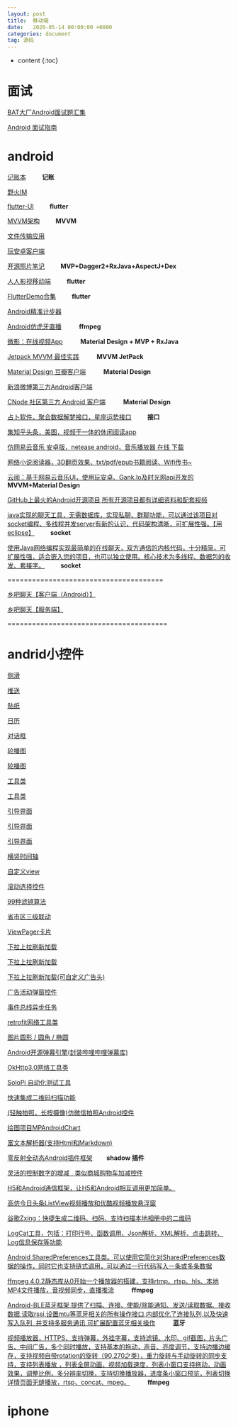```yaml
---
layout: post
title:  移动端
date:   2020-05-14 00:00:00 +0800
categories: document
tag: 源码
---
```


* content
{:toc}


面试
====================================
[BAT大厂Android面试题汇集](https://github.com/AweiLoveAndroid/CommonDevKnowledge)

[Android 面试指南](https://github.com/stormzhang/android-interview-questions-cn)

android			
====================================
[记账本](https://github.com/coderpage/Mine)&emsp; &emsp; **记账**

[野火IM](https://github.com/wildfirechat/android-chat)

[flutter-UI](https://github.com/mitesh77/Best-Flutter-UI-Templates)&emsp; &emsp; **flutter**

[MVVM架构](https://github.com/goldze/MVVMHabit)&emsp; &emsp; **MVVM**

[文件传输应用](https://github.com/mayubao/KuaiChuan)

[玩安卓客户端](https://github.com/JsonChao/Awesome-WanAndroid)

[开源照片笔记](https://github.com/yydcdut/PhotoNoter)&emsp; &emsp; **MVP+Dagger2+RxJava+AspectJ+Dex**  	

[人人影视移动端](https://github.com/popeyelau/Flutter_YYeTs)&emsp; &emsp; **flutter**

[FlutterDemo合集](https://github.com/OpenFlutter/Flutter-Notebook)&emsp; &emsp; **flutter**

[Android精准计步器](https://github.com/linglongxin24/DylanStepCount)

[Android仿虎牙直播](https://github.com/gkj17/ZQPlayer)                               &emsp; &emsp; **ffmpeg** 							
                                                                                     
[微影：在线视频App](https://github.com/GeekGhost/Ghost)                              &emsp; &emsp; **Material Design + MVP + RxJava**   	
                                                                                     
[Jetpack MVVM  最佳实践](https://github.com/KunMinX/Jetpack-MVVM-Best-Practice)      &emsp; &emsp; **MVVM JetPack**   						
                                                                                     
[Material Design 豆瓣客户端](https://github.com/zhanghai/Douya)                      &emsp; &emsp; **Material Design**    					

[新浪微博第三方Android客户端](https://github.com/wangdan/AisenWeiBo)

[CNode 社区第三方 Android 客户端](https://github.com/TakWolf/CNode-Material-Design) &emsp; &emsp; **Material Design**

[占卜软件，聚合数据解梦接口，星座运势接口](https://github.com/TracyYing1993/Divination)&emsp; &emsp; **接口**

[集知乎头条，美图，视频于一体的休闲阅读app](https://github.com/homcin/Tuikan)

[仿网易云音乐 安卓版，netease android，音乐播放器 在线 下载](https://github.com/aa112901/remusic)

[网络小说阅读器，3D翻页效果、txt/pdf/epub书籍阅读、Wifi传书~](https://github.com/smuyyh/BookReader)


[云阅：基于网易云音乐UI，使用玩安卓、Gank.Io及时光网api开发的](https://github.com/youlookwhat/CloudReader)&emsp; &emsp; **MVVM+Material Design**  			

[GitHub上最火的Android开源项目,所有开源项目都有详细资料和配套视频](https://github.com/open-android/Android)

[java实现的聊天工具，无需数据库，实现私聊、群聊功能，可以通过该项目对socket编程、多线程并发server有新的认识，代码架构清晰，可扩展性强。【用eclipse】](https://github.com/richieli/ICQ)&emsp; &emsp; **socket**

[使用Java网络编程实现最简单的在线聊天，双方通信的内核代码，十分精简，可扩展性强，适合嵌入您的项目，也可以独立使用。核心技术为多线程、数据包的收发、套接字。](https://github.com/MarsOu1998/LiveChat-CoreCode)&emsp; &emsp; **socket**

======================================

[乡吧聊天【客户端（Android）】](https://github.com/luqinmao/Home)

[乡吧聊天【服务端】](https://github.com/luqinmao/HomeServer)

=======================================


andrid小控件			
====================================
[侧滑](https://github.com/luckybilly/SmartSwipe)

[推送](https://github.com/pengyuantao/OnePush)

[贴纸](https://github.com/open-android/labelview)

[日历](https://github.com/huanghaibin-dev/CalendarView/blob/master/QUESTION_ZH.md)

[对话框](https://github.com/open-android/MaterailDialog)

[轮播图](https://github.com/zhpanvip/BannerViewPager)

[轮播图](https://github.com/open-android/LoopViewPager)

[工具类](https://github.com/l123456789jy/Lazy)

[工具类](https://github.com/Blizzard-liu/AndroidUtils)

[引导界面](https://github.com/huburt-Hu/NewbieGuide)

[引导界面](https://github.com/open-android/Spotlight)

[引导界面](https://github.com/open-android/ShowcaseView)

[横竖时间轴](https://github.com/open-android/Timeline)

[自定义view](https://github.com/lygttpod/AndroidCustomView)

[滚动选择控件](https://github.com/wangjiegulu/WheelView)

[99种滤镜算法](https://github.com/shenbuqingyun/NinetynineFilter)

[省市区三级联动](https://github.com/open-android/CityPickerWebView)

[ViewPager卡片](https://github.com/open-android/ViewPagerCards)

[下拉上拉刷新加载](https://github.com/huxq17/XRefreshView)

[下拉上拉刷新加载](https://github.com/open-android/PullToRefresh)

[下拉上拉刷新加载(可自定义广告头)](https://github.com/bingoogolapple/BGARefreshLayout-Android)

[广告活动弹窗控件](https://github.com/yipianfengye/android-adDialog)

[事件总线异步任务](https://github.com/open-android/EventBus)

[retrofit网络工具类](https://github.com/open-android/RetrofitUtils)

[图片圆形 / 圆角 / 椭圆](https://github.com/open-android/RoundedImageView)

[Android开源弹幕引擎(封装哔哩哔哩弹幕库)](https://github.com/open-android/DanmakuFlame)

[OkHttp3.0网络工具类](https://github.com/open-android/OkHttp3Utils)

[SoloPi 自动化测试工具](https://github.com/alipay/SoloPi)

[快速集成二维码扫描功能](https://github.com/yipianfengye/android-zxingLibrary)

[(轻触拍照，长按摄像)仿微信拍照Android控件](https://github.com/CJT2325/CameraView)

[绘图项目MPAndroidChart](https://github.com/open-android/MPAndroidChart)

[富文本解析器(支持Html和Markdown)](https://github.com/zzhoujay/RichText)

[零反射全动态Android插件框架](https://github.com/Tencent/Shadow)&emsp;&emsp;   **shadow  插件**

[灵活的控制数字的增减 , 类似商城购物车加减控件](https://github.com/open-android/ShoppingCartAddSubtract)

[H5和Android通信框架，让H5和Android相互调用更加简单。](https://github.com/open-android/BridgeWebView)

[高仿今日头条ListView视频播放和优酷视频播放悬浮窗](https://github.com/open-android/JieCaoVideoPlayer)

[谷歌Zxing：快捷生成二维码、扫码、支持扫描本地相册中的二维码](https://github.com/open-android/Zxing)

[LogCat工具，包括：打印行号、函数调用、Json解析、XML解析、点击跳转、Log信息保存等功能](https://github.com/ZhaoKaiQiang/KLog)

[Android SharedPreferences工具类。可以使用它简化对SharedPreferences数据的操作，同时它也支持链式调用，可以通过一行代码写入一条或多条数据](https://github.com/open-android/SharedPreferencesUtils)

[ffmpeg 4.0.2静态库从0开始一个播放器的搭建，支持rtmp、rtsp、hls、本地MP4文件播放，音视频同步，直播推流](https://github.com/jdpxiaoming/PPlayer)   &emsp; &emsp; **ffmpeg**

[Android-BLE蓝牙框架,提供了扫描、连接、使能/除能通知、发送/读取数据、接收数据,读取rssi,设置mtu等蓝牙相关的所有操作接口,内部优化了连接队列,以及快速写入队列, 并支持多服务通讯,可扩展配置蓝牙相关操作](https://github.com/aicareles/Android-BLE)  &emsp; &emsp; **蓝牙**

[视频播放器，HTTPS，支持弹幕，外挂字幕，支持滤镜、水印、gif截图，片头广告、中间广告，多个同时播放，支持基本的拖动，声音、亮度调节，支持边播边缓存，支持视频自带rotation的旋转（90,270之类），重力旋转与手动旋转的同步支持，支持列表播放 ，列表全屏动画，视频加载速度，列表小窗口支持拖动，动画效果，调整比例，多分辨率切换，支持切换播放器，进度条小窗口预览，列表切换详情页面无缝播放，rtsp、concat、mpeg。](https://github.com/CarGuo/GSYVideoPlayer)  &emsp; &emsp; **ffmpeg**


iphone			
====================================
